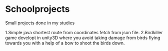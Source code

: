 # Schoolprojects
Small projects done in my studies

1.Simple java shortest route from coordinates fetch from json file.
2.Birdkiller game developt in unity3D where you avoid taking damage from birds flying towards you with a help of a bow to shoot the birds down.
